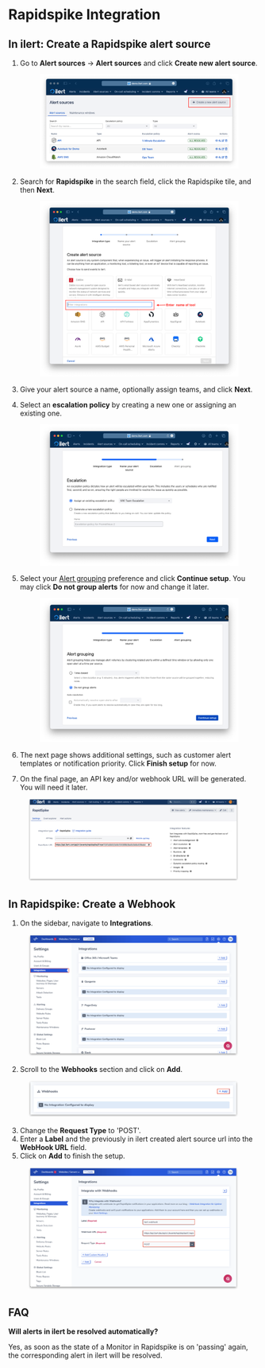 # Rapidspike Integration

## In ilert: Create a Rapidspike alert source <a href="#create-alarm-source" id="create-alarm-source"></a>

1.  Go to **Alert sources** -> **Alert sources** and click **Create new alert source**.

    <figure><img src="../.gitbook/assets/Screenshot 2023-08-28 at 10.21.10.png" alt=""><figcaption></figcaption></figure>
2.  Search for **Rapidspike** in the search field, click the Rapidspike tile, and then **Next**.&#x20;

    <figure><img src="../.gitbook/assets/Screenshot 2023-08-28 at 10.24.23.png" alt=""><figcaption></figcaption></figure>
3. Give your alert source a name, optionally assign teams, and click **Next**.
4.  Select an **escalation policy** by creating a new one or assigning an existing one.

    <figure><img src="../.gitbook/assets/Screenshot 2023-08-28 at 11.37.47.png" alt=""><figcaption></figcaption></figure>
5.  Select your [Alert grouping](../alerting/alert-sources.md#alert-grouping) preference and click **Continue setup**. You may click **Do not group alerts** for now and change it later.&#x20;

    <figure><img src="../.gitbook/assets/Screenshot 2023-08-28 at 11.38.24.png" alt=""><figcaption></figcaption></figure>
6. The next page shows additional settings, such as customer alert templates or notification priority. Click **Finish setup** for now.
7. On the final page, an API key and/or webhook URL will be generated. You will need it later.

<figure><img src="../.gitbook/assets/il-1.png" alt="" width="563"><figcaption></figcaption></figure>

## In Rapidspike: Create a Webhook

1. On the sidebar, navigate to **Integrations**.

<figure><img src="../.gitbook/assets/1.png" alt=""><figcaption></figcaption></figure>

2. Scroll to the **Webhooks** section and click on **Add**.

<figure><img src="../.gitbook/assets/2.png" alt=""><figcaption></figcaption></figure>

3. Change the **Request Type** to 'POST'.
4. Enter a **Label** and the previously in ilert created alert source url into the **WebHook URL** field.
5. Click on **Add** to finish the setup.

<figure><img src="../.gitbook/assets/3.png" alt=""><figcaption></figcaption></figure>

## FAQ <a href="#faq" id="faq"></a>

**Will alerts in ilert be resolved automatically?**

Yes, as soon as the state of a Monitor in Rapidspike is on 'passing' again, the corresponding alert in ilert will be resolved.
